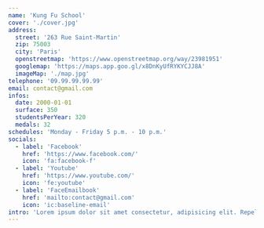 ```yaml
---
name: 'Kung Fu School'
cover: './cover.jpg'
address:
  street: '263 Rue Saint-Martin'
  zip: 75003
  city: 'Paris'
  openstreetmap: 'https://www.openstreetmap.org/way/23981951'
  googlemap: 'https://maps.app.goo.gl/x8DnKyUfRYKYCJJ8A'
  imageMap: './map.jpg'
telephone: '09.99.99.99.99'
email: contact@gmail.com
infos:
  date: 2000-01-01
  surface: 350
  studentsPerYear: 320
  medals: 32
schedules: 'Monday - Friday 5 p.m. - 10 p.m.'
socials:
  - label: 'Facebook'
    href: 'https://www.facebook.com/'
    icon: 'fa:facebook-f'
  - label: 'Youtube'
    href: 'https://www.youtube.com/'
    icon: 'fe:youtube'
  - label: 'FaceEmailbook'
    href: 'mailto:contact@gmail.com'
    icon: 'ic:baseline-email'
intro: 'Lorem ipsum dolor sit amet consectetur, adipisicing elit. Repellendus assumenda deleniti itaque molestias odio quidem praesentium, numquam veniam animi ipsam velit iure atque delectus debitis quisquam tempore optio ea corrupti.'
---
```


